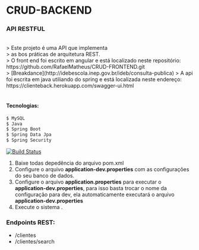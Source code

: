 # CRUD-BACKEND

### API RESTFUL

</br>
> Este projeto é uma API que implementa </br>
> as bos práticas de arquitetura REST.</br>
> O front end foi escrito em angular e está localizado neste repositório: https://github.com/RafaelMatheus/CRUD-FRONTEND.git </br>
> [Breakdance](http://idebescola.inep.gov.br/ideb/consulta-publica)
> A api foi escrita em java utiliando do spring e está localizada neste endereço: https://clienteback.herokuapp.com/swagger-ui.html </br>
</br>


#### Tecnologias:
```sh
$ MySQL
$ Java
$ Spring Boot
$ Spring Data Jpa
$ Spring Security
```

[![Build Status](https://travis-ci.org/joemccann/dillinger.svg?branch=master)](https://travis-ci.org/joemccann/dillinger)

1. Baixe todas depedência do arquivo pom.xml
2. Configure o arquivo **application-dev.properties** com as configurações do seu banco de dados.
3. Configure o arquivo **application.properties** para executar o **application-dev.properties**, para isso basta trocar o nome da configuração para dev, ela automaticamente executará o arquivo **application-dev.properties**
3. Execute o sistema .

### Endpoints REST:
* /clientes
* /clientes/search




